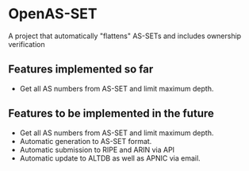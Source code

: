 # OpenAS-SET
A project that automatically "flattens" AS-SETs and includes ownership verification


## Features implemented so far

- Get all AS numbers from AS-SET and limit maximum depth.


## Features to be implemented in the future

- Get all AS numbers from AS-SET and limit maximum depth.
- Automatic generation to AS-SET format.
- Automatic submission to RIPE and ARIN via API
- Automatic update to ALTDB as well as APNIC via email.


